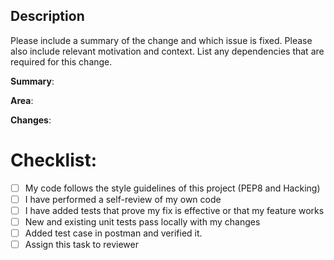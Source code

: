 ## Description

Please include a summary of the change and which issue is fixed. Please also include relevant motivation and context. List any dependencies that are required for this change.

**Summary**: <write your summary here.>

**Area**: <List all the files added or modified.>

**Changes**: <Description for the feature or bug in detail >

# Checklist:

- [ ] My code follows the style guidelines of this project (PEP8 and Hacking)
- [ ] I have performed a self-review of my own code
- [ ] I have added tests that prove my fix is effective or that my feature works
- [ ] New and existing unit tests pass locally with my changes
- [ ] Added test case in postman and verified it.
- [ ] Assign this task to reviewer
